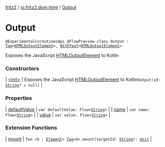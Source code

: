 [fritz2](../../index.md) / [io.fritz2.dom.html](../index.md) / [Output](./index.md)

# Output

`@ExperimentalCoroutinesApi @FlowPreview class Output : `[`Tag`](../../io.fritz2.dom/-tag/index.md)`<`[`HTMLOutputElement`](https://kotlinlang.org/api/latest/jvm/stdlib/org.w3c.dom/-h-t-m-l-output-element/index.html)`>, `[`WithText`](../../io.fritz2.dom/-with-text/index.md)`<`[`HTMLOutputElement`](https://kotlinlang.org/api/latest/jvm/stdlib/org.w3c.dom/-h-t-m-l-output-element/index.html)`>`

Exposes the JavaScript [HTMLOutputElement](https://developer.mozilla.org/en/docs/Web/API/HTMLOutputElement) to Kotlin

### Constructors

| [&lt;init&gt;](-init-.md) | Exposes the JavaScript [HTMLOutputElement](https://developer.mozilla.org/en/docs/Web/API/HTMLOutputElement) to Kotlin`Output(id: `[`String`](https://kotlinlang.org/api/latest/jvm/stdlib/kotlin/-string/index.html)`? = null)` |

### Properties

| [defaultValue](default-value.md) | `var defaultValue: Flow<`[`String`](https://kotlinlang.org/api/latest/jvm/stdlib/kotlin/-string/index.html)`>` |
| [name](name.md) | `var name: Flow<`[`String`](https://kotlinlang.org/api/latest/jvm/stdlib/kotlin/-string/index.html)`>` |
| [value](value.md) | `var value: Flow<`[`String`](https://kotlinlang.org/api/latest/jvm/stdlib/kotlin/-string/index.html)`>` |

### Extension Functions

| [mount](../../io.fritz2.dom/mount.md) | `fun <X : `[`Element`](https://kotlinlang.org/api/latest/jvm/stdlib/org.w3c.dom/-element/index.html)`> `[`Tag`](../../io.fritz2.dom/-tag/index.md)`<X>.mount(targetId: `[`String`](https://kotlinlang.org/api/latest/jvm/stdlib/kotlin/-string/index.html)`): `[`Unit`](https://kotlinlang.org/api/latest/jvm/stdlib/kotlin/-unit/index.html) |

